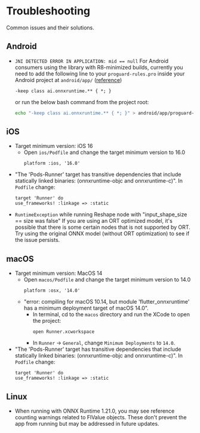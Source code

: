 # Troubleshooting

Common issues and their solutions.


## Android
* `JNI DETECTED ERROR IN APPLICATION: mid == null`
    For Android consumers using the library with R8-minimized builds, currently you need to add the following line to your `proguard-rules.pro` inside your Android project at `android/app/` ([reference](https://onnxruntime.ai/docs/build/android.html#note-proguard-rules-for-r8-minimization-android-app-builds-to-work))
    ```
    -keep class ai.onnxruntime.** { *; }
    ```
    or run the below bash command from the project root:
    ```bash
    echo "-keep class ai.onnxruntime.** { *; }" > android/app/proguard-rules.pro
    ```

## iOS
* Target minimum version: iOS 16
    * Open `ios/Podfile` and change the target minimum version to 16.0
        ```
        platform :ios, '16.0'
        ```
* "The 'Pods-Runner' target has transitive dependencies that include statically linked binaries: (onnxruntime-objc and onnxruntime-c)". In `Podfile` change:
    ```
    target 'Runner' do
    use_frameworks! :linkage => :static
    ```
* `RuntimeException` while running Reshape node with "input_shape_size == size was false"
    If you are using an ORT optimized model, it's possible that there is some certain nodes that is not supported by ORT. Try using the original ONNX model (without ORT optimization) to see if the issue persists.

## macOS
* Target minimum version: MacOS 14
    * Open `macos/Podfile` and change the target minimum version to 14.0
        ```
        platform :osx, '14.0'
        ```
    * "error: compiling for macOS 10.14, but module 'flutter_onnxruntime' has a minimum deployment target of macOS 14.0".
        * In terminal, cd to the `macos` directory and run the XCode to open the project:
            ```
            open Runner.xcworkspace
            ```
        * In `Runner` -> `General`, change `Minimum Deployments` to `14.0`.
* "The 'Pods-Runner' target has transitive dependencies that include statically linked binaries: (onnxruntime-objc and onnxruntime-c)". In `Podfile` change:
    ```
    target 'Runner' do
    use_frameworks! :linkage => :static
    ```


## Linux
* When running with ONNX Runtime 1.21.0, you may see reference counting warnings related to FlValue objects. These don't prevent the app from running but may be addressed in future updates.
